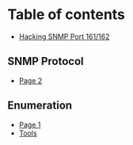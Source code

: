 # Table of contents

* [Hacking SNMP Port 161/162](README.md)

## SNMP Protocol

* [Page 2](snmp-protocol/page-2.md)

## Enumeration

* [Page 1](enumeration/page-1.md)
* [Tools](enumeration/tools.md)
